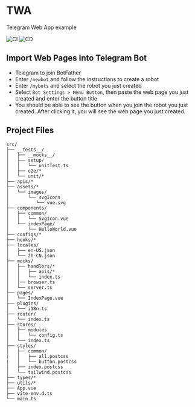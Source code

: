 # TWA

Telegram Web App example

![CI](https://github.com/tzuyi0817/TWA/actions/workflows/ci.yml/badge.svg)
![CD](https://github.com/tzuyi0817/TWA/actions/workflows/cd.yml/badge.svg)

## Import Web Pages Into Telegram Bot

- Telegram to join BotFather
- Enter `/newbot` and follow the instructions to create a robot
- Enter `/mybots` and select the robot you just created
- Select `Bot Settings > Menu Button`, then paste the web page you just created and enter the button title
- You should be able to see the button when you join the robot you just created. After clicking it, you will see the web page you just created.

## Project Files

```text
src/
├── __tests__/
│   ├── __mocks__/
│   ├── setup/
│   │   └── unitTest.ts
│   ├── e2e/*
│   └── unit/*
├── apis/*
├── assets/*
│   └── images/
│       └── svgIcons
│          └── vue.svg
├── components/
│   ├── common/
│   │   └── SvgIcon.vue
│   └── indexPage/
│       └── HelloWorld.vue
├── configs/*
├── hooks/*
├── locales/
│   ├── en-US.json
│   └── zh-CN.json
├── mocks/
│   ├── handlers/*
│   │   ├── apis/*
│   │   └── index.ts
│   │── browser.ts
│   └── server.ts
├── pages/
│   └── IndexPage.vue
├── plugins/
│   └── i18n.ts
├── router/
│   └── index.ts
├── stores/
│   ├── modules
│   │   └── config.ts
│   └── index.ts
├── styles/
│   ├── common/
|   │   ├── all.postcss
|   │   └── button.postcss
│   ├── index.postcss
│   └── tailwind.postcss
├── types/*
├── utils/*
├── App.vue
├── vite-env.d.ts
└── main.ts
```
